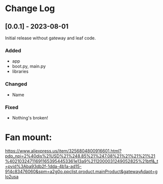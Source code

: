 # Change Log

## [0.0.1] - 2023-08-01
 
Initial release without gateway and leaf code.
 
### Added
- app
- boot.py, main.py
- libraries
 
### Changed
- Name
 
### Fixed
- Nothing's broken!

# Fan mount: 

https://www.aliexpress.us/item/3256804800916601.html?pdp_npi=2%40dis%21USD%21%248.85%21%247.08%21%21%21%21%21%402103247116911653954453361e13a9%2112000031249052825%21btf&_t=pvid%3Aba93db2f-1dda-4b1a-ad15-914c83476060&spm=a2g0o.ppclist.product.mainProduct&gatewayAdapt=glo2usa


